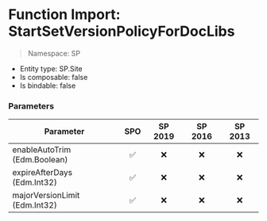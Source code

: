 # Function Import: StartSetVersionPolicyForDocLibs

> Namespace: SP

- Entity type: SP.Site
- Is composable: false
- Is bindable: false

### Parameters

Parameter | SPO | SP 2019 | SP 2016 | SP 2013
----------|:---:|:-------:|:-------:|:-------:
enableAutoTrim (Edm.Boolean) | ✅ | ❌ | ❌ | ❌
expireAfterDays (Edm.Int32) | ✅ | ❌ | ❌ | ❌
majorVersionLimit (Edm.Int32) | ✅ | ❌ | ❌ | ❌